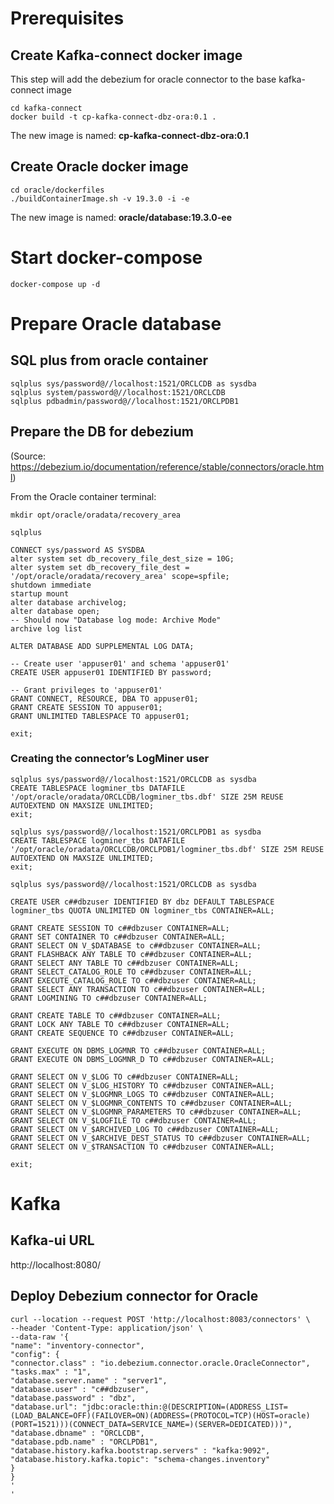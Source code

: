 
# Prerequisites
## Create Kafka-connect docker image
This step will add the debezium for oracle connector to the base kafka-connect image

```
cd kafka-connect
docker build -t cp-kafka-connect-dbz-ora:0.1 .
```
The new image is named: **cp-kafka-connect-dbz-ora:0.1**


## Create Oracle docker image

```
cd oracle/dockerfiles
./buildContainerImage.sh -v 19.3.0 -i -e
```

The new image is named: **oracle/database:19.3.0-ee**

# Start docker-compose

```
docker-compose up -d
```

# Prepare Oracle database
## SQL plus from oracle container
```
sqlplus sys/password@//localhost:1521/ORCLCDB as sysdba
sqlplus system/password@//localhost:1521/ORCLCDB
sqlplus pdbadmin/password@//localhost:1521/ORCLPDB1
```
## Prepare the DB for debezium
(Source: https://debezium.io/documentation/reference/stable/connectors/oracle.html)

From the Oracle container terminal:
```
mkdir opt/oracle/oradata/recovery_area
```

```
sqlplus

CONNECT sys/password AS SYSDBA
alter system set db_recovery_file_dest_size = 10G;
alter system set db_recovery_file_dest = '/opt/oracle/oradata/recovery_area' scope=spfile;
shutdown immediate
startup mount
alter database archivelog;
alter database open;
-- Should now "Database log mode: Archive Mode"
archive log list

ALTER DATABASE ADD SUPPLEMENTAL LOG DATA;

-- Create user 'appuser01' and schema 'appuser01'
CREATE USER appuser01 IDENTIFIED BY password;

-- Grant privileges to 'appuser01'
GRANT CONNECT, RESOURCE, DBA TO appuser01;
GRANT CREATE SESSION TO appuser01;
GRANT UNLIMITED TABLESPACE TO appuser01;

exit;
```


### Creating the connector’s LogMiner user
```
sqlplus sys/password@//localhost:1521/ORCLCDB as sysdba
CREATE TABLESPACE logminer_tbs DATAFILE '/opt/oracle/oradata/ORCLCDB/logminer_tbs.dbf' SIZE 25M REUSE AUTOEXTEND ON MAXSIZE UNLIMITED;
exit;
```
```
sqlplus sys/password@//localhost:1521/ORCLPDB1 as sysdba
CREATE TABLESPACE logminer_tbs DATAFILE '/opt/oracle/oradata/ORCLCDB/ORCLPDB1/logminer_tbs.dbf' SIZE 25M REUSE AUTOEXTEND ON MAXSIZE UNLIMITED;
exit;
```
```
sqlplus sys/password@//localhost:1521/ORCLCDB as sysdba

CREATE USER c##dbzuser IDENTIFIED BY dbz DEFAULT TABLESPACE logminer_tbs QUOTA UNLIMITED ON logminer_tbs CONTAINER=ALL;

GRANT CREATE SESSION TO c##dbzuser CONTAINER=ALL;
GRANT SET CONTAINER TO c##dbzuser CONTAINER=ALL;
GRANT SELECT ON V_$DATABASE to c##dbzuser CONTAINER=ALL;
GRANT FLASHBACK ANY TABLE TO c##dbzuser CONTAINER=ALL;
GRANT SELECT ANY TABLE TO c##dbzuser CONTAINER=ALL;
GRANT SELECT_CATALOG_ROLE TO c##dbzuser CONTAINER=ALL;
GRANT EXECUTE_CATALOG_ROLE TO c##dbzuser CONTAINER=ALL;
GRANT SELECT ANY TRANSACTION TO c##dbzuser CONTAINER=ALL;
GRANT LOGMINING TO c##dbzuser CONTAINER=ALL;

GRANT CREATE TABLE TO c##dbzuser CONTAINER=ALL;
GRANT LOCK ANY TABLE TO c##dbzuser CONTAINER=ALL;
GRANT CREATE SEQUENCE TO c##dbzuser CONTAINER=ALL;

GRANT EXECUTE ON DBMS_LOGMNR TO c##dbzuser CONTAINER=ALL;
GRANT EXECUTE ON DBMS_LOGMNR_D TO c##dbzuser CONTAINER=ALL;

GRANT SELECT ON V_$LOG TO c##dbzuser CONTAINER=ALL;
GRANT SELECT ON V_$LOG_HISTORY TO c##dbzuser CONTAINER=ALL;
GRANT SELECT ON V_$LOGMNR_LOGS TO c##dbzuser CONTAINER=ALL;
GRANT SELECT ON V_$LOGMNR_CONTENTS TO c##dbzuser CONTAINER=ALL;
GRANT SELECT ON V_$LOGMNR_PARAMETERS TO c##dbzuser CONTAINER=ALL;
GRANT SELECT ON V_$LOGFILE TO c##dbzuser CONTAINER=ALL;
GRANT SELECT ON V_$ARCHIVED_LOG TO c##dbzuser CONTAINER=ALL;
GRANT SELECT ON V_$ARCHIVE_DEST_STATUS TO c##dbzuser CONTAINER=ALL;
GRANT SELECT ON V_$TRANSACTION TO c##dbzuser CONTAINER=ALL;

exit;
```

# Kafka
## Kafka-ui URL
http://localhost:8080/


## Deploy Debezium connector  for Oracle
```
curl --location --request POST 'http://localhost:8083/connectors' \
--header 'Content-Type: application/json' \
--data-raw '{
"name": "inventory-connector",
"config": {
"connector.class" : "io.debezium.connector.oracle.OracleConnector",
"tasks.max" : "1",
"database.server.name" : "server1",
"database.user" : "c##dbzuser",
"database.password" : "dbz",
"database.url": "jdbc:oracle:thin:@(DESCRIPTION=(ADDRESS_LIST=(LOAD_BALANCE=OFF)(FAILOVER=ON)(ADDRESS=(PROTOCOL=TCP)(HOST=oracle)(PORT=1521)))(CONNECT_DATA=SERVICE_NAME=)(SERVER=DEDICATED)))",
"database.dbname" : "ORCLCDB",
"database.pdb.name" : "ORCLPDB1",
"database.history.kafka.bootstrap.servers" : "kafka:9092",
"database.history.kafka.topic": "schema-changes.inventory"
}
}
'
'
```